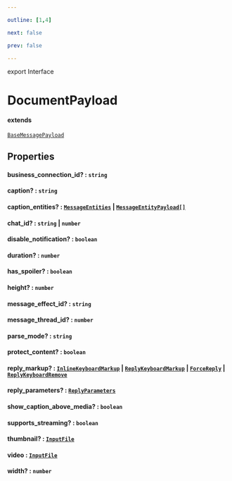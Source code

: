 ```yaml
---

outline: [1,4]

next: false

prev: false

---
```


export Interface
# DocumentPayload
#### extends
 [`BaseMessagePayload`](./BaseMessagePayload.md)

## Properties

#### business_connection_id? : `string`

#### caption? : `string`

#### caption_entities? : [`MessageEntities`](../classes/MessageEntities.md) \| [`MessageEntityPayload[]`](./MessageEntityPayload.md)

#### chat_id? : `string` \| `number`

#### disable_notification? : `boolean`

#### duration? : `number`

#### has_spoiler? : `boolean`

#### height? : `number`

#### message_effect_id? : `string`

#### message_thread_id? : `number`

#### parse_mode? : `string`

#### protect_content? : `boolean`

#### reply_markup? : [`InlineKeyboardMarkup`](../classes/InlineKeyboardMarkup.md) \| [`ReplyKeyboardMarkup`](../classes/ReplyKeyboardMarkup.md) \| [`ForceReply`](../classes/ForceReply.md) \| [`ReplyKeyboardRemove`](../classes/ReplyKeyboardRemove.md)

#### reply_parameters? : [`ReplyParameters`](./ReplyParameters.md)

#### show_caption_above_media? : `boolean`

#### supports_streaming? : `boolean`

#### thumbnail? : [`InputFile`](../type-aliases/InputFile.md)

#### video : [`InputFile`](../type-aliases/InputFile.md)

#### width? : `number`

